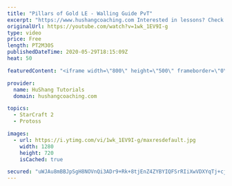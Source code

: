 ```yaml
---
title: "Pillars of Gold LE - Walling Guide PvT"
excerpt: "https://www.hushangcoaching.com Interested in lessons? Check out the website for more information ------------------------------------------------------------------------------------------------------- Want to support HuShang Tutorials directly? Patreon is a website where you can contribute a monthly"
originalUrl: https://youtube.com/watch?v=1wk_1EV9I-g
type: video
price: Free
length: PT2M30S
publishedDateTime: 2020-05-29T18:15:09Z
heat: 50

featuredContent: "<iframe width=\"800\" height=\"500\" frameborder=\"0\" src=\"https://www.youtube.com/embed/1wk_1EV9I-g\" allow=\"accelerometer; autoplay; encrypted-media; gyroscope; picture-in-picture\" allowfullscreen></iframe>"

provider:
  name: HuShang Tutorials
  domain: hushangcoaching.com

topics:
  - StarCraft 2
  - Protoss

images:
  - url: https://i.ytimg.com/vi/1wk_1EV9I-g/maxresdefault.jpg
    width: 1280
    height: 720
    isCached: true

secured: "uWJAu8mBBJpSgH8NOVnQi3ADr9+Rk+8tjEnZ4ZYBYIQFSrRIiXwVDXYqTj+cjStMe4+YzAhWVcNowz6BBlL88ky5GMUwTkRoc91D4ydDL2uFQX4umeD/F/p7UHAKj/VPk/LHhn3SfYOOS+TJfUeHVJuQz+37yhcCVlzOmhBSMGWUuZuk1IpEP8rx+W7w1KPTJFtGudExsuFqV8oy/0LK6dNgZCILblZyr23fA8tomsBrtbBb0t0Y8P93+R+GQTJhE6BjUFQRU+Cg0sbzvpSmPk0nbJIgdHOWXCYBY7UkmqwIg+ydMmgXDffDoWYF3Rl9K7xLt4m4gRO1v1AEnNU9bW+NVK6DDOtALzmLX99ua5fqPbBfVKvHes4kVn/iH9pXUx57dD3f9s7WqDLB+/bUqY8NV2weJ0kw1lVpzkdlYis=;Qxn9tyLXlBktpEG+xdGz2w=="
---
```


